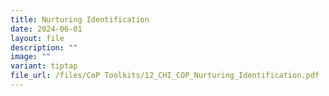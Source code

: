 ```yaml
---
title: Nurturing Identification
date: 2024-06-01
layout: file
description: ""
image: ""
variant: tiptap
file_url: /files/CoP Toolkits/12_CHI_COP_Nurturing_Identification.pdf
---
```

